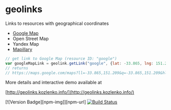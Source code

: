 # geolinks

Links to resources with geographical coordinates

- [Google Map](https://www.google.com/maps)
- Open Street Map
- Yandex Map
- [Mapillary](https://www.mapillary.com/)

```javascript
// get link to Google Map (resource ID: "google") 
var googleMapLink = geolink.getLink("google", {lat: -33.865, lng: 151.209, zoom: 10} );
// returns
// https://maps.google.com/maps?ll=-33.865,151.209&q=-33.865,151.209&hl=en&t=m&z=10
```

More details and interactive demo available at

[http://geolinks.kozlenko.info/](http://geolinks.kozlenko.info/)

[![Version Badge][npm-img]][npm-url]
[![Build Status](https://travis-ci.org/maxim75/geolinks.svg)](https://travis-ci.org/maxim75/geolinks)

